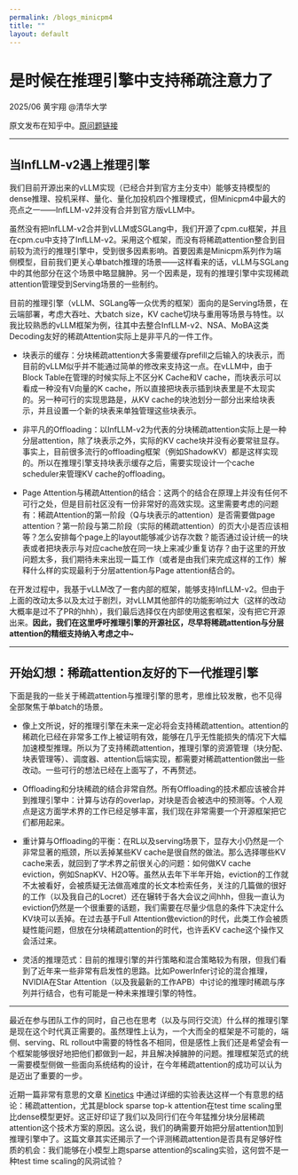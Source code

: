 ```yaml
---
permalink: /blogs_minicpm4
title: ""
layout: default
---
```


# 是时候在推理引擎中支持稀疏注意力了
2025/06 黄宇翔 @清华大学

原文发布在知乎中。[原问题链接](https://www.zhihu.com/question/1914321160193140575/answer/1914339822979512127)

---

## 当InfLLM-v2遇上推理引擎

我们目前开源出来的vLLM实现（已经合并到官方主分支中）能够支持模型的dense推理、投机采样、量化、量化加投机四个推理模式，但Minicpm4中最大的亮点之一——InfLLM-v2并没有合并到官方版vLLM中。

虽然没有把InfLLM-v2合并到vLLM或SGLang中，我们开源了cpm.cu框架，并且在cpm.cu中支持了InfLLM-v2。采用这个框架，而没有将稀疏attention整合到目前较为流行的推理引擎中，受到很多因素影响。首要因素是Minicpm系列作为端侧模型，目前我们更关心单batch推理的场景——这样看来的话，vLLM与SGLang中的其他部分在这个场景中略显臃肿。另一个因素是，现有的推理引擎中实现稀疏attention管理受到Serving场景的一些制约。

目前的推理引擎（vLLM、SGLang等一众优秀的框架）面向的是Serving场景，在云端部署，考虑大吞吐、大batch size，KV cache切块与重用等场景与特性。以我比较熟悉的vLLM框架为例，往其中去整合InfLLM-v2、NSA、MoBA这类Decoding友好的稀疏Attention实际上是非平凡的一件工作。

- 块表示的缓存：分块稀疏attention大多需要缓存prefill之后输入的块表示，而目前的vLLM似乎并不能通过简单的修改来支持这一点。在vLLM中，由于Block Table在管理的时候实际上不区分K Cache和V cache，而块表示可以看成一种没有V向量的K cache，所以直接把块表示插到块表里是不太现实的。另一种可行的实现思路是，从KV cache的块池划分一部分出来给块表示，并且设置一个新的块表来单独管理这些块表示。


- 非平凡的Offloading：以InfLLM-v2为代表的分块稀疏attention实际上是一种分层attention，除了块表示之外，实际的KV cache块并没有必要常驻显存。事实上，目前很多流行的offloading框架（例如ShadowKV）都是这样实现的。所以在推理引擎支持块表示缓存之后，需要实现设计一个cache scheduler来管理KV cache的offloading。


- Page Attention与稀疏Attention的结合：这两个的结合在原理上并没有任何不可行之处，但是目前社区没有一份非常好的高效实现。这里需要考虑的问题有：稀疏Attention的第一阶段（Q与块表示的attention）是否需要做page attention？第一阶段与第二阶段（实际的稀疏attention）的页大小是否应该相等？怎么安排每个page上的layout能够减少访存次数？能否通过设计统一的块表或者把块表示与对应cache放在同一块上来减少重复访存？由于这里的开放问题太多，我们期待未来出现一篇工作（或者是由我们来完成这样的工作）解释什么样的实现最利于分层attention与Page attention结合的。


在开发过程中，我基于vLLM改了一套内部的框架，能够支持InfLLM-v2。但由于上面的改动太多以及太过于剧烈，对vLLM其他部件的功能影响过大（这样的改动大概率是过不了PR的hhh），我们最后选择仅在内部使用这套框架，没有把它开源出来。**因此，我们在这里呼吁推理引擎的开源社区，尽早将稀疏attention与分层attention的精细支持纳入考虑之中~**

---

## 开始幻想：稀疏attention友好的下一代推理引擎

下面是我的一些关于稀疏attention与推理引擎的思考，思维比较发散，也不见得全部聚焦于单batch的场景。

- 像上文所说，好的推理引擎在未来一定必将会支持稀疏attention。attention的稀疏化已经在非常多工作上被证明有效，能够在几乎无性能损失的情况下大幅加速模型推理。所以为了支持稀疏attention，推理引擎的资源管理（块分配、块表管理等）、调度器、attention后端实现，都需要对稀疏attention做出一些改动。一些可行的想法已经在上面写了，不再赘述。


- Offloading和分块稀疏的结合非常自然。所有Offloading的技术都应该被合并到推理引擎中：计算与访存的overlap，对块是否会被选中的预测等。个人观点是这方面学术界的工作已经足够丰富，我们现在非常需要一个开源框架把它们都用起来。


- 重计算与Offloading的平衡：在RL以及serving场景下，显存大小仍然是一个非常显著的瓶颈，所以丢掉某些KV cache是很自然的做法。那么选择哪些KV cache来丢，就回到了学术界之前很关心的问题：如何做KV cache eviction，例如SnapKV、H2O等。虽然从去年下半年开始，eviction的工作就不太被看好，会被质疑无法做高难度的长文本检索任务，关注的几篇做的很好的工作（以及我自己的Locret）还在辗转于各大会议之间hhh，但我一直认为eviction仍然是一个很重要的话题，我们需要在尽量少信息的条件下决定什么KV块可以丢掉。在过去基于Full Attention做eviction的时代，此类工作会被质疑性能问题，但放在分块稀疏attention的时代，也许丢KV cache这个操作又会活过来。


- 灵活的推理范式：目前的推理引擎的并行策略和混合策略较为有限，但我们看到了近年来一些非常有启发性的思路。比如PowerInfer讨论的混合推理，NVIDIA在Star Attention（以及我最新的工作APB）中讨论的推理时稀疏与序列并行结合，也有可能是一种未来推理引擎的特性。

---

最近在参与团队工作的同时，自己也在思考（以及与同行交流）什么样的推理引擎是现在这个时代真正需要的。虽然理性上认为，一个大而全的框架是不可能的，端侧、serving、RL rollout中需要的特性各不相同，但是感性上我们还是希望会有一个框架能够很好地把他们都做到一起，并且解决掉臃肿的问题。推理框架范式的统一需要模型侧做一些面向系统结构的设计，在今年稀疏attention的成功可以认为是迈出了重要的一步。

近期一篇非常有意思的文章 [Kinetics](https://arxiv.org/pdf/2506.05333) 中通过详细的实验表达这样一个有意思的结论：稀疏attention，尤其是block sparse top-k attention在test time scaling里比dense模型更好。这正好印证了我们以及同行们在今年猛推分块分层稀疏attention这个技术方案的原因。这么说，我们的确需要开始把分层attention加到推理引擎中了。这篇文章其实还揭示了一个评测稀疏attention是否具有足够好性质的机会：我们能够在小模型上跑sparse attention的scaling实验，这何尝不是一种test time scaling的风洞试验？